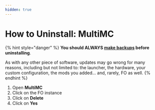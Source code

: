 ```yaml
---
hidden: true
---
```


# How to Uninstall: MultiMC

{% hint style="danger" %}
**You should ALWAYS [make backups](../backup/multimc.md) before uninstalling**.

As with any other piece of software, updates may go wrong for many reasons, including but not limited to: the launcher, the hardware, your custom configuration, the mods you added... and, rarely, FO as well.
{% endhint %}

1. Open **MultiMC**
2. Click on the FO instance
3. Click on **Delete**
4. Click on **Yes**
